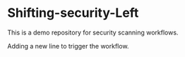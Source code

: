 # Shifting-security-Left

This is a demo repository for security scanning workflows.

Adding a new line to trigger the workflow.

